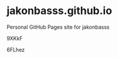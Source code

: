 # jakonbasss.github.io
Personal GitHub Pages site for jakonbasss














































9XKkF

6FLhez

